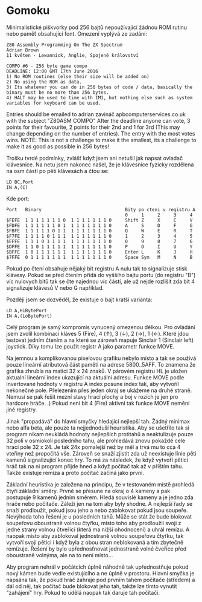 Gomoku
======

Minimalistické piškvorky pod 256 bajtů nepoužívající žádnou ROM rutinu nebo paměť obsahující font. Omezení vyplývá ze zadání:

	Z80 Assembly Programming On The ZX Spectrum
	Adrian Brown
	11 květen · Lewannick, Anglie, Spojené království
	
	COMPO #6 - 256 byte game compo
	DEADLINE: 12:00 GMT 17th June 2016
	1) No ROM routines (else their size will be added on)
	2) No using the ROM as data.
	3) Its whatever you can do in 256 bytes of code / data, basically the binary must be no more than 256 bytes.
	4) HALT may be used to time with IM1, but nothing else such as system variables for keyboard can be used.

Entries should be emailed to adrian zavináč apbcomputerservices.co.uk with the subject "Z80ASM COMPO"
After the deadline anyone can vote, 3 points for their favourite, 2 points for their 2nd and 1 for 3rd (This may change depending on the number of entries). The entry with the most votes wins.
NOTE: This is not a challenge to make it the smallest, its a challenge to make it as good as possible in 256 bytes!

Trošku tvrdé podmínky, zvlášť když jsem ani netušil jak napsat ovladač klávesnice. Na netu jsem nakonec našel, že je klávesnice fyzicky rozdělena na osm částí po pěti klávesách a čtou se:

	LD BC,Port
	IN A,(C)
	
Kde port:

	Port   Binary                               Bity po cteni v registru A
	                                            0     1     2     3     4
	$FEFE  1 1 1 1 1 1 1 0  1 1 1 1 1 1 1 0     Shift Z     X     C     V
	$FDFE  1 1 1 1 1 1 0 1  1 1 1 1 1 1 1 0     A     S     D     F     G
	$FBFE  1 1 1 1 1 0 1 1  1 1 1 1 1 1 1 0     Q     W     E     R     T
	$F7FE  1 1 1 1 0 1 1 1  1 1 1 1 1 1 1 0     1     2     3     4     5
	$EFFE  1 1 1 0 1 1 1 1  1 1 1 1 1 1 1 0     0     9     8     7     6
	$DFFE  1 1 0 1 1 1 1 1  1 1 1 1 1 1 1 0     P     O     I     U     Y
	$BFFE  1 0 1 1 1 1 1 1  1 1 1 1 1 1 1 0     Enter L     K     J     H
	$7FFE  0 1 1 1 1 1 1 1  1 1 1 1 1 1 1 0     Space Sym   M     N     B

Pokud po čtení obsahuje nějaký bit registru A nulu tak to signalizuje stisk klávesy. Pokud se před čtením přidá do vyššího bajtu portu (do registru "B") víc nulovych bitů tak se čte najednou víc částí, ale už nejde rozlišit zda bit 4 signalizuje klávesů V nebo G například.

Později jsem se dozvěděl, že existuje o bajt kratší varianta:

	LD A,HiBytePort
	IN A,(LoBytePort) 

Celý program je samý kompromis vynucený omezenou délkou. Pro ovládání jsem zvolil kombinaci kláves 5 (Fire), 4 (↑), 3 (↓), 2 (→), 1 (←). Které jdou testovat jedním čtením a na které se zároveň mapuje Sinclair 1 (Sinclair left) joystick. Díky tomu lze použít registr A jako parametr funkce MOVE. 

Na jemnou a komplikovanou pixelovou grafiku nebylo místo a tak se používá pouze lineární atributová část paměti na adrese $5800..$5AFF. To znamena že grafika zhrubla na matici 32 x 24 znaků. V párovém registru HL je uložen aktualní lineární index ukazující na aktuální adresu. Funkce MOVE podle invertované hodnoty v registru A index posune index tak, aby vytvořil nekonečné pole. Přelezením přes jeden okraj se ukážeme na druhé straně. Nemusí se pak řešit mezní stavy hrací plochy a boj v rozích je jen pro hardcore hráče. .) Pokud není bit 4 (Fire) aktivní tak funkce MOVE nemění jiné registry. 

Jinak "propadává" do hlavní smyčky hledající nejlepší tah. Žádný minimax nebo alfa beta, ale pouze ta nejjednoduší heuristika. Aby se ušetřilo tak si program nikam neukládá hodnoty nejlepších protitahů a neaktulizuje pouze 32 polí v osmiokolí posledního tahu, ale prohledává znovu pokaždé cele hrací pole 32 x 24. Je tak 24x pomalejší než by měl a trvá mu to cca 4 vteřiny než propočítá vše. Zároveň se snaží zjistit zda už neexistuje línie pěti kamenů signalizující konec hry. To má za následek, že když vytvoří pětici hráč tak na ni program přijde hned a když počítač tak až v příštím tahu. Takže existuje remíza a proto počítač začíná jako první.

Základní heuristika je založena na principu, že v testovaném místě prohledá čtyři základní směry. Prvně se přesune na okraj o 4 kameny a pak postupuje 9 kamenů jedním směrem. Hledá souvislé kameny a je jedno zda hráče nebo počítače. Záleží jen na tom aby byly shodne. A nejlepší řady se snaží prodloužit, pokud jsou jeho a nebo zablokovat pokud jsou soupeře. Nevýhoda toho řešení je u posledních tahů. Může se stát že bude blokovat soupeřovu oboustraně volnou čtyřku, místo toho aby prodloužil svoji z jedné strany volnou čtveřici (která ma nižší ohodnocení) a uhrál remízu. A naopak místo aby zablokoval jednostraně volnou soupeřovu čtyřku, tak vytvoří svoji pětici i když byla z obou stran neblokovaná a tím zbytečně remízuje. Řešení by bylo upřednosťnovat jednostraně volné čveřice před oboustraně volnýma, ale na to není místo...

Aby program nehrál v počátcích úplně náhodně tak upřednostňuje pokud nový kámen bude vedle existujícího a ne úplně v prostoru. Hlavní smyčka je napsána tak, že pokud hráč zahraje pod prvním tahem počítače (středem) a dál od něj, tak počítač bude blokovat jeho tah, takže lze tímto vynutit "zahájení" hry. Pokud to udělá naopak tak daruje tah počítači.
